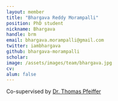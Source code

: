 ```yaml
---
layout: member
title: "Bhargava Reddy Morampalli"
position: PhD student
nickname: Bhargava
handle: brm
email: bhargava.morampalli@gmail.com
twitter: iambhargava
github: bhargava-morampalli
scholar:
image: /assets/images/team/bhargava.jpg
cv:
alum: false
---
```


Co-supervised by [Dr. Thomas Pfeiffer](http://www.massey.ac.nz/massey/expertise/profile.cfm?stref=649040)
